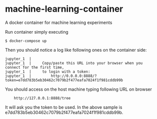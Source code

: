 # machine-learning-container
A docker container for machine learning experiments

Run container simply executing
```
$ docker-compose up
```

Then you should notice a log like following ones on the container side:
```
jupyter_1  |     
jupyter_1  |     Copy/paste this URL into your browser when you connect for the first time,
jupyter_1  |     to login with a token:
jupyter_1  |         http://0.0.0.0:8888/?token=e7dd783b5eb30462c7079b2f477eafa7024f1f981cddb99b
```

You should access on the host machine typing following URL on browser
```
    http://127.0.0.1:8888/tree
```

It will ask you the token to be used. In the above sample is e7dd783b5eb30462c7079b2f477eafa7024f1f981cddb99b.